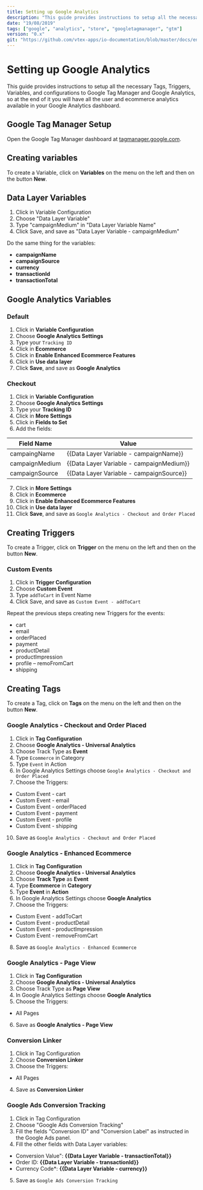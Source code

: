 ```yaml
---
title: Setting up Google Analytics
description: "This guide provides instructions to setup all the necessary Tags, Triggers, Variables, and configurations to Google Tag Manager and Google Analytics, so at the end of it you will have all the user and ecommerce analytics available in your Google Analytics dashboard."
date: "19/08/2019"
tags: ["google", "analytics", "store", "googletagmanager", "gtm"]
version: "0.x"
git: "https://github.com/vtex-apps/io-documentation/blob/master/docs/en/Recipes/store/googleTagManager.md"
---
```


# Setting up Google Analytics

This guide provides instructions to setup all the necessary Tags, Triggers, Variables, and configurations to Google Tag Manager and Google Analytics, so at the end of it you will have all the user and ecommerce analytics available in your Google Analytics dashboard.

## Google Tag Manager Setup

Open the Google Tag Manager dashboard at [tagmanager.google.com](https://tagmanager.google.com/).

## Creating variables

To create a Variable, click on **Variables** on the menu on the left and then on the button **New**.

## Data Layer Variables

1. Click in Variable Configuration
2. Choose "Data Layer Variable"
3. Type "campaignMedium" in "Data Layer Variable Name"
4. Click Save, and save as "Data Layer Variable - campaignMedium"

Do the same thing for the variables: 
- **campaignName**
- **campaignSource**
- **currency**
- **transactionId**
- **transactionTotal**

## Google Analytics Variables

### Default

1. Click in **Variable Configuration**
2. Choose **Google Analytics Settings**
3. Type your `Tracking ID`
4. Click in **Ecommerce**
5. Click in **Enable Enhanced Ecommerce Features**
6. Click in **Use data layer**
7. Click **Save**, and save as **Google Analytics** 

### Checkout

1. Click in **Variable Configuration**
2. Choose **Google Analytics Settings**
3. Type your **Tracking ID**
4. Click in **More Settings**
5. Click in **Fields to Set**
6. Add the fields:

|  Field Name     |                 Value                    |   
|-----------------|------------------------------------------| 
|  campaingName   | {{Data Layer Variable - campaignName}}   |
|  campaignMedium | {{Data Layer Variable - campaignMedium}} |
|  campaignSource | {{Data Layer Variable - campaignSource}} |

7. Click in **More Settings**
8. Click in **Ecommerce**
9. Click in **Enable Enhanced Ecommerce Features**
10. Click in **Use data layer**
11. Click **Save**, and save as `Google Analytics - Checkout and Order Placed`


## Creating Triggers

To create a Trigger, click on **Trigger** on the menu on the left and then on the button **New**.

### Custom Events

1. Click in **Trigger Configuration**
2. Choose **Custom Event**
3. Type `addToCart` in Event Name
4. Click Save, and save as `Custom Event - addToCart`

Repeat the previous steps creating new Triggers for the events: 
- cart 
- email
- orderPlaced 
- payment
- productDetail
- productImpression 
- profile
– remoFromCart
- shipping

## Creating Tags

To create a Tag, click on **Tags** on the menu on the left and then on the button **New**.

### Google Analytics - Checkout and Order Placed

1. Click in **Tag Configuration**
2. Choose **Google Analytics - Universal Analytics**
3. Choose Track Type as **Event**
4. Type `Ecommerce` in Category
5. Type `Event` in Action
6. In Google Analytics Settings choose `Google Analytics - Checkout and Order Placed`
7. Choose the Triggers: 
  - Custom Event - cart
  - Custom Event - email
  - Custom Event - orderPlaced
  - Custom Event - payment
  - Custom Event - profile
  - Custom Event - shipping
10. Save as `Google Analytics - Checkout and Order Placed`

### Google Analytics - Enhanced Ecommerce

1. Click in **Tag Configuration**
2. Choose **Google Analytics - Universal Analytics**
3. Choose **Track Type** as **Event**
4. Type **Ecommerce** in **Category**
5. Type **Event** in **Action**
6. In Google Analytics Settings choose **Google Analytics**
7. Choose the Triggers:
  - Custom Event - addToCart
  - Custom Event - productDetail
  - Custom Event - productImpression
  - Custom Event - removeFromCart
8. Save as `Google Analytics - Enhanced Ecommerce`

### Google Analytics - Page View

1. Click in **Tag Configuration**
2. Choose **Google Analytics - Universal Analytics**
3. Choose Track Type as **Page View**
4. In Google Analytics Settings choose **Google Analytics**
5. Choose the Triggers:
  - All Pages
6. Save as **Google Analytics - Page View**

### Conversion Linker

1. Click in Tag Configuration
2. Choose **Conversion Linker**
3. Choose the Triggers:
  - All Pages
4. Save as **Conversion Linker**

### Google Ads Conversion Tracking

1. Click in Tag Configuration
2. Choose "Google Ads Conversion Tracking"
3. Fill the fields "Conversion ID" and "Conversion Label" as instructed in the Google Ads panel.
4. Fill the other fields with Data Layer variables:
  - Conversion Value": **{{Data Layer Variable - transactionTotal}}**
  - Order ID: **{{Data Layer Variable - transactionId}}**
  - Currency Code*: **{{Data Layer Variable - currency}}**
5. Save as `Google Ads Conversion Tracking`
